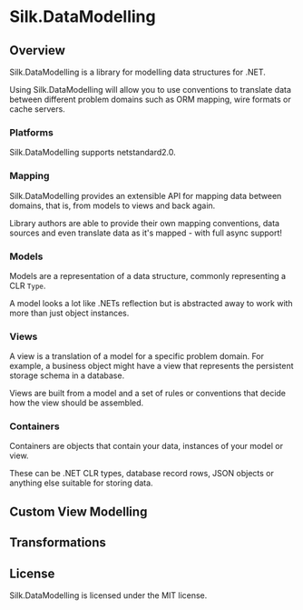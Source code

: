 # Silk.DataModelling

## Overview

Silk.DataModelling is a library for modelling data structures for .NET.

Using Silk.DataModelling will allow you to use conventions to translate data between different problem domains such as ORM mapping, wire formats or cache servers.

### Platforms

Silk.DataModelling supports netstandard2.0.

### Mapping

Silk.DataModelling provides an extensible API for mapping data between domains, that is, from models to views and back again.

Library authors are able to provide their own mapping conventions, data sources and even translate data as it's mapped - with full async support!

### Models

Models are a representation of a data structure, commonly representing a CLR `Type`.

A model looks a lot like .NETs reflection but is abstracted away to work with more than just object instances.

### Views

A view is a translation of a model for a specific problem domain. For example, a business object might have a view that represents the persistent storage schema in a database.

Views are built from a model and a set of rules or conventions that decide how the view should be assembled.

### Containers

Containers are objects that contain your data, instances of your model or view.

These can be .NET CLR types, database record rows, JSON objects or anything else suitable for storing data.

## Custom View Modelling

## Transformations

## License

Silk.DataModelling is licensed under the MIT license.